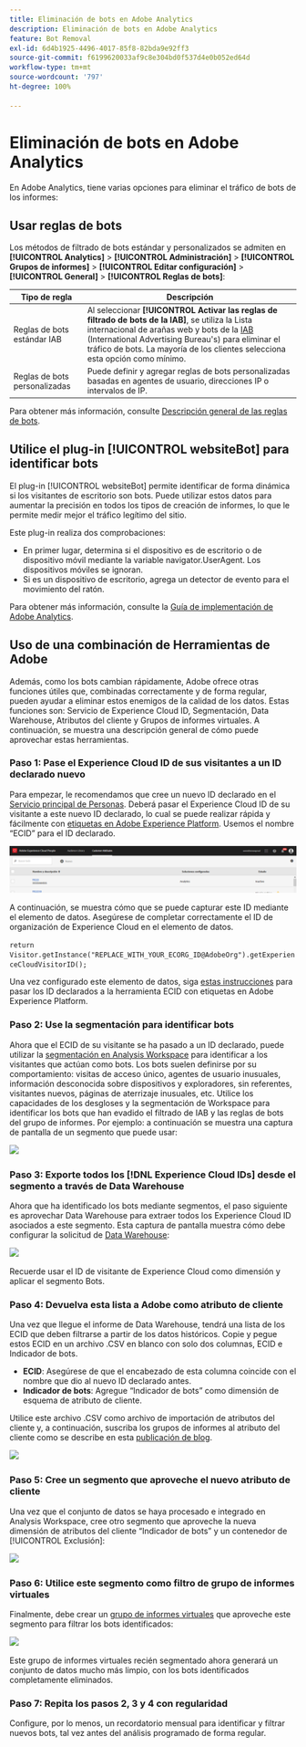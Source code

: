 ```yaml
---
title: Eliminación de bots en Adobe Analytics
description: Eliminación de bots en Adobe Analytics
feature: Bot Removal
exl-id: 6d4b1925-4496-4017-85f8-82bda9e92ff3
source-git-commit: f6199620033af9c8e304bd0f537d4e0b052ed64d
workflow-type: tm+mt
source-wordcount: '797'
ht-degree: 100%

---
```


# Eliminación de bots en Adobe Analytics

En Adobe Analytics, tiene varias opciones para eliminar el tráfico de bots de los informes:

## Usar reglas de bots

Los métodos de filtrado de bots estándar y personalizados se admiten en **[!UICONTROL Analytics]** > **[!UICONTROL Administración]** > **[!UICONTROL Grupos de informes]** > **[!UICONTROL Editar configuración]** > **[!UICONTROL General]** > **[!UICONTROL Reglas de bots]**:

| Tipo de regla | Descripción |
|--- |--- |
| Reglas de bots estándar IAB | Al seleccionar **[!UICONTROL Activar las reglas de filtrado de bots de la IAB]**, se utiliza la Lista internacional de arañas web y bots de la [IAB](https://www.iab.com/) (International Advertising Bureau&#39;s) para eliminar el tráfico de bots. La mayoría de los clientes selecciona esta opción como mínimo. |
| Reglas de bots personalizadas | Puede definir y agregar reglas de bots personalizadas basadas en agentes de usuario, direcciones IP o intervalos de IP. |

Para obtener más información, consulte [Descripción general de las reglas de bots](/help/admin/admin/bot-removal/bot-rules.md).

## Utilice el plug-in [!UICONTROL websiteBot] para identificar bots

El plug-in [!UICONTROL websiteBot] permite identificar de forma dinámica si los visitantes de escritorio son bots. Puede utilizar estos datos para aumentar la precisión en todos los tipos de creación de informes, lo que le permite medir mejor el tráfico legítimo del sitio.

Este plug-in realiza dos comprobaciones:

* En primer lugar, determina si el dispositivo es de escritorio o de dispositivo móvil mediante la variable navigator.UserAgent. Los dispositivos móviles se ignoran.
* Si es un dispositivo de escritorio, agrega un detector de evento para el movimiento del ratón.

Para obtener más información, consulte la [Guía de implementación de Adobe Analytics](https://experienceleague.adobe.com/docs/analytics/implementation/vars/plugins/websitebot.html?lang=es).

## Uso de una combinación de Herramientas de Adobe

Además, como los bots cambian rápidamente, Adobe ofrece otras funciones útiles que, combinadas correctamente y de forma regular, pueden ayudar a eliminar estos enemigos de la calidad de los datos. Estas funciones son: Servicio de Experience Cloud ID, Segmentación, Data Warehouse, Atributos del cliente y Grupos de informes virtuales. A continuación, se muestra una descripción general de cómo puede aprovechar estas herramientas.

### Paso 1: Pase el Experience Cloud ID de sus visitantes a un ID declarado nuevo

Para empezar, le recomendamos que cree un nuevo ID declarado en el [Servicio principal de Personas](https://experienceleague.adobe.com/docs/core-services/interface/audiences/audience-library.html?lang=es). Deberá pasar el Experience Cloud ID de su visitante a este nuevo ID declarado, lo cual se puede realizar rápida y fácilmente con [etiquetas en Adobe Experience Platform](https://experienceleague.adobe.com/docs/experience-platform/tags/extensions/adobe/id-service/overview.html?lang=es). Usemos el nombre “ECID” para el ID declarado.

![](assets/bot-cust-attr-setup.png)

A continuación, se muestra cómo que se puede capturar este ID mediante el elemento de datos. Asegúrese de completar correctamente el ID de organización de Experience Cloud en el elemento de datos.

```return Visitor.getInstance("REPLACE_WITH_YOUR_ECORG_ID@AdobeOrg").getExperienceCloudVisitorID();```

Una vez configurado este elemento de datos, siga [estas instrucciones](https://experienceleague.adobe.com/docs/experience-platform/tags/extensions/adobe/id-service/overview.html?lang=en) para pasar los ID declarados a la herramienta ECID con etiquetas en Adobe Experience Platform.

### Paso 2: Use la segmentación para identificar bots

Ahora que el ECID de su visitante se ha pasado a un ID declarado, puede utilizar la [segmentación en Analysis Workspace](https://experienceleague.adobe.com/docs/analytics/analyze/analysis-workspace/components/segments/t-freeform-project-segment.html?lang=es) para identificar a los visitantes que actúan como bots. Los bots suelen definirse por su comportamiento: visitas de acceso único, agentes de usuario inusuales, información desconocida sobre dispositivos y exploradores, sin referentes, visitantes nuevos, páginas de aterrizaje inusuales, etc. Utilice los capacidades de los desgloses y la segmentación de Workspace para identificar los bots que han evadido el filtrado de IAB y las reglas de bots del grupo de informes. Por ejemplo: a continuación se muestra una captura de pantalla de un segmento que puede usar:

![](assets/bot-filter-seg1.png)

### Paso 3: Exporte todos los [!DNL Experience Cloud IDs] desde el segmento a través de Data Warehouse

Ahora que ha identificado los bots mediante segmentos, el paso siguiente es aprovechar Data Warehouse para extraer todos los Experience Cloud ID asociados a este segmento. Esta captura de pantalla muestra cómo debe configurar la solicitud de [Data Warehouse](/help/export/data-warehouse/data-warehouse.md):

![](assets/bot-dwh-3.png)

Recuerde usar el ID de visitante de Experience Cloud como dimensión y aplicar el segmento Bots.

### Paso 4: Devuelva esta lista a Adobe como atributo de cliente

Una vez que llegue el informe de Data Warehouse, tendrá una lista de los ECID que deben filtrarse a partir de los datos históricos. Copie y pegue estos ECID en un archivo .CSV en blanco con solo dos columnas, ECID e Indicador de bots.

* **ECID**: Asegúrese de que el encabezado de esta columna coincide con el nombre que dio al nuevo ID declarado antes.
* **Indicador de bots**: Agregue “Indicador de bots” como dimensión de esquema de atributo de cliente.

Utilice este archivo .CSV como archivo de importación de atributos del cliente y, a continuación, suscriba los grupos de informes al atributo del cliente como se describe en esta [publicación de blog](https://theblog.adobe.com/link-digital-behavior-customers).

![](assets/bot-csv-4.png)

### Paso 5: Cree un segmento que aproveche el nuevo atributo de cliente

Una vez que el conjunto de datos se haya procesado e integrado en Analysis Workspace, cree otro segmento que aproveche la nueva dimensión de atributos del cliente “Indicador de bots” y un contenedor de [!UICONTROL Exclusión]:

![](assets/bot-filter-seg2.png)

### Paso 6: Utilice este segmento como filtro de grupo de informes virtuales

Finalmente, debe crear un [grupo de informes virtuales](/help/components/vrs/vrs-about.md) que aproveche este segmento para filtrar los bots identificados:

![](assets/bot-vrs.png)

Este grupo de informes virtuales recién segmentado ahora generará un conjunto de datos mucho más limpio, con los bots identificados completamente eliminados.

### Paso 7: Repita los pasos 2, 3 y 4 con regularidad

Configure, por lo menos, un recordatorio mensual para identificar y filtrar nuevos bots, tal vez antes del análisis programado de forma regular.
